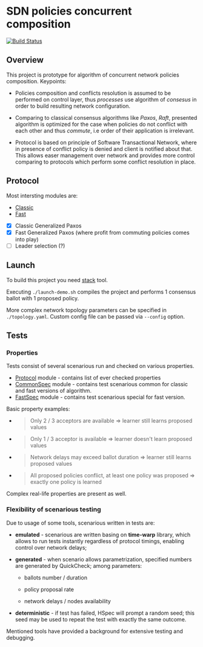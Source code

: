 # SDN policies concurrent composition

[![Build Status](https://travis-ci.org/Martoon-00/sdn-policy.svg?branch=master)](https://travis-ci.org/Martoon-00/sdn-policy)

## Overview

This project is prototype for algorithm of concurrent network policies composition.
Keypoints:

* Policies composition and conflicts resolution is assumed to be performed on
control layer, thus _processes_ use algorithm of _consesus_ in order to build 
resulting network configuration.

* Comparing to classical consensus algorithms like _Paxos_, _Raft_, presented
algorithm is optimized for the case when policies do not conflict with each
other and thus _commute_, i.e order of their application is irrelevant.

* Protocol is based on principle of Software Transactional Network, where in
presence of conflict policy is denied and client is notified about that.
This allows easer management over network and provides more control
comparing to protocols which perform some conflict resolution in place.

## Protocol

Most intersting modules are:

* [Classic](./src/Sdn/Protocol/Classic/)
* [Fast](./src/Sdn/Protocol/Fast/)

- [x] Classic Generalized Paxos
- [x] Fast Generalized Paxos (where profit from commuting policies comes into play)
- [ ] Leader selection (?)

## Launch

To build this project you need [stack](https://docs.haskellstack.org/en/stable/README/) tool.

Executing `./launch-demo.sh` compiles the project and performs 1 consensus ballot with 1 proposed policy.

More complex network topology parameters can be specified in `./topology.yaml`.
Custom config file can be passed via `--config` option.

## Tests

### Properties

Tests consist of several scenarious run and checked on various properties.

* [Protocol](./test/Test/Sdn/Overall/Properties/Protocol.hs) module - contains list of ever checked properties
* [CommonSpec](./test/Test/Sdn/Overall/CommonSpec.hs) module - contains test scenarious common for classic and fast versions of algorithm.
* [FastSpec](./test/Test/Sdn/Overall/FastSpec.hs) module - contains test scenarious special for fast version.

Basic property examples:

* > Only 2 / 3 acceptors are available => learner still learns proposed values

* > Only 1 / 3 acceptor is available => learner doesn't learn proposed values
* > Network delays may exceed ballot duration => learner still learns proposed values

* > All proposed policies conflict, at least one policy was proposed => exactly one policy
  > is learned

Complex real-life properties are present as well.

### Flexibility of scenarious testing

Due to usage of some tools, scenarious written in tests are:

* **emulated** - scenarious are written basing on **time-warp** library, which allows
to run tests instantly regardless of protocol timings, enabling control over network delays;

* **generated** - when scenario allows parametrization, specified numbers are
generated by QuickCheck; among parameters:
  
  * ballots number / duration

  * policy proposal rate
  
  * network delays / nodes availability

* **deterministic** - if test has failed, HSpec will prompt a random seed;
this seed may be used to repeat the test with exactly the same outcome.

Mentioned tools have provided a background for extensive testing and debugging.
